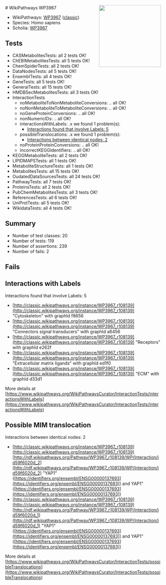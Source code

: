 <img style="float: right; width: 200px" src="https://upload.wikimedia.org/wikipedia/commons/thumb/8/83/Wplogo_with_text_500.png/640px-Wplogo_with_text_500.png" />
# WikiPathways WP3967

* WikiPathways: [WP3967](https://wikipathways.org/pathways/WP3967) ([classic](https://classic.wikipathways.org/instance/WP3967))
* Species: Homo sapiens
* Scholia: [WP3967](https://scholia.toolforge.org/wikipathways/WP3967)
## Tests
* CASMetabolitesTests: all 2 tests OK!
* ChEBIMetabolitesTests: all 5 tests OK!
* ChemSpiderTests: all 2 tests OK!
* DataNodesTests: all 5 tests OK!
* EnsemblTests: all 4 tests OK!
* GeneTests: all 5 tests OK!
* GeneralTests: all 15 tests OK!
* HMDBSecMetabolitesTests: all 3 tests OK!
* InteractionTests
    * noMetaboliteToNonMetaboliteConversions: .. all OK!
    * noNonMetaboliteToMetaboliteConversions: .. all OK!
    * noGeneProteinConversions: .. all OK!
    * nonNumericIDs: .. all OK!
    * interactionsWithLabels: .x we found 1 problem(s):
        * [Interactions found that involve Labels: 5](#630d267c)
    * possibleTranslocations: .x we found 1 problem(s):
        * [Interactions between identical nodes: 2](#1c118207)
    * noProteinProteinConversions: .. all OK!
    * incorrectKEGGIdentifiers: .. all OK!
* KEGGMetaboliteTests: all 2 tests OK!
* LIPIDMAPSTests: all 1 tests OK!
* MetaboliteStructureTests: all 1 tests OK!
* MetabolitesTests: all 15 tests OK!
* OudatedDataSourcesTests: all 24 tests OK!
* PathwayTests: all 7 tests OK!
* ProteinsTests: all 2 tests OK!
* PubChemMetabolitesTests: all 3 tests OK!
* ReferencesTests: all 6 tests OK!
* UniProtTests: all 5 tests OK!
* WikidataTests: all 4 tests OK!


## Summary

* Number of test classes: 20
* Number of tests: 119
* Number of assertions: 239
* Number of fails: 2

## Fails

<a name="630d267c" />

## Interactions with Labels

Interactions found that involve Labels: 5

* [http://classic.wikipathways.org/instance/WP3967_r108139](http://classic.wikipathways.org/instance/WP3967_r108139) "Cytoskeleton" with graphId f8656
* [http://classic.wikipathways.org/instance/WP3967_r108139](http://classic.wikipathways.org/instance/WP3967_r108139) "Connectors
signal transducers" with graphId a6456
* [http://classic.wikipathways.org/instance/WP3967_r108139](http://classic.wikipathways.org/instance/WP3967_r108139) "Receptors" with graphId e262f
* [http://classic.wikipathways.org/instance/WP3967_r108139](http://classic.wikipathways.org/instance/WP3967_r108139) "Extracellular matrix 
ligands" with graphId ed1f0
* [http://classic.wikipathways.org/instance/WP3967_r108139](http://classic.wikipathways.org/instance/WP3967_r108139) "ECM" with graphId d33d1


More details at [https://www.wikipathways.org/WikiPathwaysCurator/InteractionTests/interactionsWithLabels](https://www.wikipathways.org/WikiPathwaysCurator/InteractionTests/interactionsWithLabels)

<a name="1c118207" />

## Possible MIM translocation

Interactions between identical nodes: 2

* [http://classic.wikipathways.org/instance/WP3967_r108139](http://classic.wikipathways.org/instance/WP3967_r108139) [http://rdf.wikipathways.org/Pathway/WP3967_r108139/WP/Interaction/id59f6020d_2](http://rdf.wikipathways.org/Pathway/WP3967_r108139/WP/Interaction/id59f6020d_2) "YAP1" ([https://identifiers.org/ensembl/ENSG00000137693](https://identifiers.org/ensembl/ENSG00000137693)) and 
YAP1" ([https://identifiers.org/ensembl/ENSG00000137693](https://identifiers.org/ensembl/ENSG00000137693))
* [http://classic.wikipathways.org/instance/WP3967_r108139](http://classic.wikipathways.org/instance/WP3967_r108139) [http://rdf.wikipathways.org/Pathway/WP3967_r108139/WP/Interaction/id59f6020d_1](http://rdf.wikipathways.org/Pathway/WP3967_r108139/WP/Interaction/id59f6020d_1) "YAP1" ([https://identifiers.org/ensembl/ENSG00000137693](https://identifiers.org/ensembl/ENSG00000137693)) and 
YAP1" ([https://identifiers.org/ensembl/ENSG00000137693](https://identifiers.org/ensembl/ENSG00000137693))


More details at [https://www.wikipathways.org/WikiPathwaysCurator/InteractionTests/possibleTranslocations](https://www.wikipathways.org/WikiPathwaysCurator/InteractionTests/possibleTranslocations)

